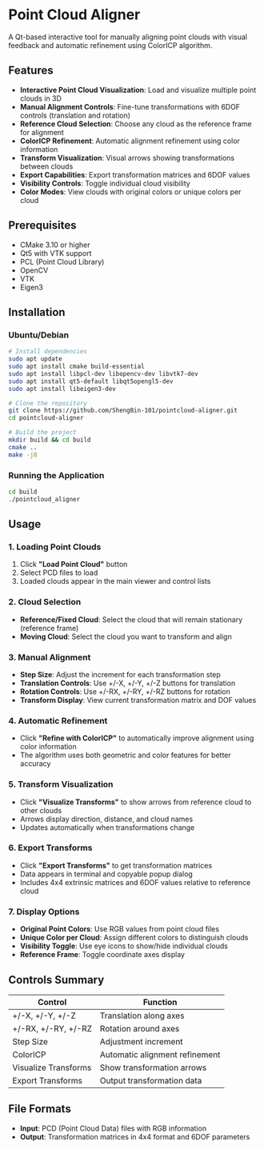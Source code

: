 # Point Cloud Aligner

A Qt-based interactive tool for manually aligning point clouds with visual feedback and automatic refinement using ColorICP algorithm.

## Features

- **Interactive Point Cloud Visualization**: Load and visualize multiple point clouds in 3D
- **Manual Alignment Controls**: Fine-tune transformations with 6DOF controls (translation and rotation)
- **Reference Cloud Selection**: Choose any cloud as the reference frame for alignment
- **ColorICP Refinement**: Automatic alignment refinement using color information
- **Transform Visualization**: Visual arrows showing transformations between clouds
- **Export Capabilities**: Export transformation matrices and 6DOF values
- **Visibility Controls**: Toggle individual cloud visibility
- **Color Modes**: View clouds with original colors or unique colors per cloud

## Prerequisites

- CMake 3.10 or higher
- Qt5 with VTK support
- PCL (Point Cloud Library)
- OpenCV
- VTK
- Eigen3

## Installation

### Ubuntu/Debian

```bash
# Install dependencies
sudo apt update
sudo apt install cmake build-essential
sudo apt install libpcl-dev libopencv-dev libvtk7-dev
sudo apt install qt5-default libqt5opengl5-dev
sudo apt install libeigen3-dev

# Clone the repository
git clone https://github.com/ShengBin-101/pointcloud-aligner.git
cd pointcloud-aligner

# Build the project
mkdir build && cd build
cmake ..
make -j8
```

### Running the Application

```bash
cd build
./pointcloud_aligner
```

## Usage

### 1. Loading Point Clouds

1. Click **"Load Point Cloud"** button
2. Select PCD files to load
3. Loaded clouds appear in the main viewer and control lists

### 2. Cloud Selection

- **Reference/Fixed Cloud**: Select the cloud that will remain stationary (reference frame)
- **Moving Cloud**: Select the cloud you want to transform and align

### 3. Manual Alignment

- **Step Size**: Adjust the increment for each transformation step
- **Translation Controls**: Use +/-X, +/-Y, +/-Z buttons for translation
- **Rotation Controls**: Use +/-RX, +/-RY, +/-RZ buttons for rotation
- **Transform Display**: View current transformation matrix and DOF values

### 4. Automatic Refinement

- Click **"Refine with ColorICP"** to automatically improve alignment using color information
- The algorithm uses both geometric and color features for better accuracy

### 5. Transform Visualization

- Click **"Visualize Transforms"** to show arrows from reference cloud to other clouds
- Arrows display direction, distance, and cloud names
- Updates automatically when transformations change

### 6. Export Transforms

- Click **"Export Transforms"** to get transformation matrices
- Data appears in terminal and copyable popup dialog
- Includes 4x4 extrinsic matrices and 6DOF values relative to reference cloud

### 7. Display Options

- **Original Point Colors**: Use RGB values from point cloud files
- **Unique Color per Cloud**: Assign different colors to distinguish clouds
- **Visibility Toggle**: Use eye icons to show/hide individual clouds
- **Reference Frame**: Toggle coordinate axes display

## Controls Summary

| Control | Function |
|---------|----------|
| +/-X, +/-Y, +/-Z | Translation along axes |
| +/-RX, +/-RY, +/-RZ | Rotation around axes |
| Step Size | Adjustment increment |
| ColorICP | Automatic alignment refinement |
| Visualize Transforms | Show transformation arrows |
| Export Transforms | Output transformation data |

## File Formats

- **Input**: PCD (Point Cloud Data) files with RGB information
- **Output**: Transformation matrices in 4x4 format and 6DOF parameters



